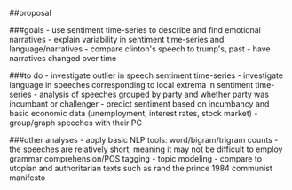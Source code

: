 ##proposal

###goals
	- use sentiment time-series to describe and find emotional narratives
	- explain variability in sentiment time-series and language/narratives
	- compare clinton's speech to trump's, past
	- have narratives changed over time

###to do
	- investigate outlier in speech sentiment time-series
	- investigate language in speeches corresponding to local extrema in sentiment time-series
	- analysis of speeches grouped by party and whether party was incumbant or challenger
	- predict sentiment based on incumbancy and basic economic data (unemployment, interest rates, stock market)
	- group/graph speeches with their PC


###other analyses
	- apply basic NLP tools: word/bigram/trigram counts
	- the speeches are relatively short, meaning it may not be difficult to employ grammar comprehension/POS tagging
	- topic modeling 
	- compare to utopian and authoritarian texts such as 
		rand
		the prince
		1984
		communist manifesto
